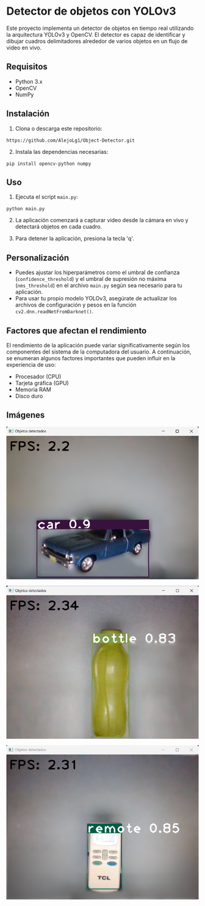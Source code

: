 # Detector de objetos con YOLOv3

Este proyecto implementa un detector de objetos en tiempo real utilizando la arquitectura YOLOv3 y OpenCV. El detector es capaz de identificar y dibujar cuadros delimitadores alrededor de varios objetos en un flujo de video en vivo.

## Requisitos

- Python 3.x
- OpenCV
- NumPy

## Instalación

1. Clona o descarga este repositorio:

~~~
https://github.com/AlejoLg1/Object-Detector.git
~~~


2. Instala las dependencias necesarias:

~~~
pip install opencv-python numpy
~~~


## Uso

1. Ejecuta el script `main.py`:

~~~
python main.py
~~~


2. La aplicación comenzará a capturar video desde la cámara en vivo y detectará objetos en cada cuadro.

3. Para detener la aplicación, presiona la tecla 'q'.

## Personalización

- Puedes ajustar los hiperparámetros como el umbral de confianza (`confidence_threshold`) y el umbral de supresión no máxima (`nms_threshold`) en el archivo `main.py` según sea necesario para tu aplicación.
- Para usar tu propio modelo YOLOv3, asegúrate de actualizar los archivos de configuración y pesos en la función `cv2.dnn.readNetFromDarknet()`.

## Factores que afectan el rendimiento

El rendimiento de la aplicación puede variar significativamente según los componentes del sistema de la computadora del usuario. A continuación, se enumeran algunos factores importantes que pueden influir en la experiencia de uso:

- Procesador (CPU)
- Tarjeta gráfica (GPU)
- Memoria RAM
- Disco duro

## Imágenes

![Car](images\car.png)

![Botle](images\bottle.png)

![Remote](images\remote.png)


